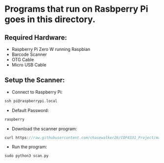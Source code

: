 # Programs that run on Rasbperry Pi goes in this directory.

## Required Hardware:

- Raspberry Pi Zero W running Raspbian
- Barcode Scanner
- OTG Cable
- Micro USB Cable


## Setup the Scanner:

- Connect to Raspberry Pi:
```c
ssh pi@raspberrypi.local
```

- Default Password:
```c
raspberry
```

- Download the scanner program:
```c
curl https://raw.githubusercontent.com/chasewalker26/COP4331_Project/main/project/RaspberryPi/scan.py -o scan.py
```

- Run the program:
```c
sudo python3 scan.py
```

